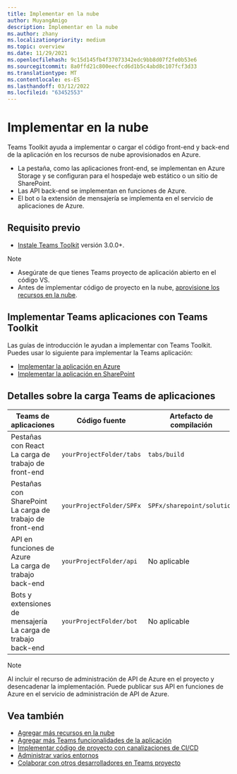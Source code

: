 ```yaml
---
title: Implementar en la nube
author: MuyangAmigo
description: Implementar en la nube
ms.author: zhany
ms.localizationpriority: medium
ms.topic: overview
ms.date: 11/29/2021
ms.openlocfilehash: 9c15d145fb4f37073342edc9bb8d07f2fe0b53e6
ms.sourcegitcommit: 8a0ffd21c800eecfcd6d1b5c4abd8c107fcf3d33
ms.translationtype: MT
ms.contentlocale: es-ES
ms.lasthandoff: 03/12/2022
ms.locfileid: "63452553"
---
```

# <a name="deploy-to-the-cloud"></a>Implementar en la nube

Teams Toolkit ayuda a implementar o cargar el código front-end y back-end de la aplicación en los recursos de nube aprovisionados en Azure.

* La pestaña, como las aplicaciones front-end, se implementan en Azure Storage y se configuran para el hospedaje web estático o un sitio de SharePoint.
* Las API back-end se implementan en funciones de Azure.
* El bot o la extensión de mensajería se implementa en el servicio de aplicaciones de Azure.

## <a name="prerequisite"></a>Requisito previo

* [Instale Teams Toolkit](https://marketplace.visualstudio.com/items?itemName=TeamsDevApp.ms-teams-vscode-extension) versión 3.0.0+.

> [!NOTE]
>
> * Asegúrate de que tienes Teams proyecto de aplicación abierto en el código VS.
> * Antes de implementar código de proyecto en la nube, [aprovisione los recursos en la nube](provision.md).

## <a name="deploy-teams-apps-using-teams-toolkit"></a>Implementar Teams aplicaciones con Teams Toolkit

Las guías de introducción le ayudan a implementar con Teams Toolkit. Puedes usar lo siguiente para implementar la Teams aplicación:

* [Implementar la aplicación en Azure](/microsoftteams/platform/sbs-gs-javascript?tabs=vscode%2Cvsc%2Cviscode%2Cvcode&tutorial-step=8&branch)
* [Implementar la aplicación en SharePoint](/microsoftteams/platform/sbs-gs-spfx?tabs=vscode%2Cviscode&tutorial-step=4&branch)

## <a name="details-on-teams-app-workload"></a>Detalles sobre la carga Teams de aplicaciones

| Teams de aplicaciones | Código fuente | Artefacto de compilación| Recurso de destino |
|-------------|----------|---------------|---------------|
|Pestañas con React </br> La carga de trabajo de front-end| `yourProjectFolder/tabs`| `tabs/build` |Almacenamiento de Azure |
|Pestañas con SharePoint </br> La carga de trabajo de front-end | `yourProjectFolder/SPFx`| `SPFx/sharepoint/solution` |SharePoint catálogo de aplicaciones |
|API en funciones de Azure </br> La carga de trabajo back-end | `yourProjectFolder/api`| No aplicable |Funciones de Azure |
|Bots y extensiones de mensajería </br> La carga de trabajo back-end | `yourProjectFolder/bot` | No aplicable | Servicio de aplicaciones de Azure |

> [!NOTE]
> Al incluir el recurso de administración de API de Azure en el proyecto y desencadenar la implementación. Puede publicar sus API en funciones de Azure en el servicio de administración de API de Azure.

## <a name="see-also"></a>Vea también

* [Agregar más recursos en la nube](add-resource.md)
* [Agregar más Teams funcionalidades de la aplicación](add-capability.md)
* [Implementar código de proyecto con canalizaciones de CI/CD](use-CICD-template.md)
* [Administrar varios entornos](TeamsFx-multi-env.md)
* [Colaborar con otros desarrolladores en Teams proyecto](TeamsFx-collaboration.md)
